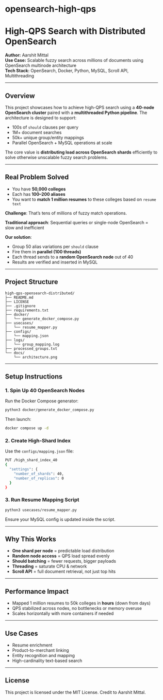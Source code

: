# opensearch-high-qps
# High-QPS Search with Distributed OpenSearch

**Author:** Aarshit Mittal  
**Use Case:** Scalable fuzzy search across millions of documents using OpenSearch multinode architecture  
**Tech Stack:** OpenSearch, Docker, Python, MySQL, Scroll API, Multithreading

---

## Overview

This project showcases how to achieve high-QPS search using a **40-node OpenSearch cluster** paired with a **multithreaded Python pipeline**. The architecture is designed to support:

- 100s of `should` clauses per query
- 1M+ document searches
- 50k+ unique group/entity mappings
- Parallel OpenSearch + MySQL operations at scale

The core value is **distributing load across OpenSearch shards** efficiently to solve otherwise unscalable fuzzy search problems.

---

## Real Problem Solved

- You have **50,000 colleges**
- Each has **100–200 aliases**
- You want to **match 1 million resumes** to these colleges based on `resume text`

**Challenge**: That’s tens of millions of fuzzy match operations.

**Traditional approach**: Sequential queries or single-node OpenSearch = slow and inefficient

**Our solution**:
- Group 50 alias variations per `should` clause
- Fire them in **parallel (100 threads)**
- Each thread sends to a **random OpenSearch node** out of 40
- Results are verified and inserted in MySQL

---

## Project Structure

```
high-qps-opensearch-distributed/
├── README.md
├── LICENSE
├── .gitignore
├── requirements.txt
├── docker/
│   └── generate_docker_compose.py
├── usecases/
│   └── resume_mapper.py
├── configs/
│   └── mapping.json
├── logs/
│   └── group_mapping.log
├── processed_groups.txt
└── docs/
    └── architecture.png
```

---

## Setup Instructions

### 1. Spin Up 40 OpenSearch Nodes

Run the Docker Compose generator:
```bash
python3 docker/generate_docker_compose.py
```
Then launch:
```bash
docker compose up -d
```

### 2. Create High-Shard Index

Use the `configs/mapping.json` file:
```bash
PUT /high_shard_index_40
{
  "settings": {
    "number_of_shards": 40,
    "number_of_replicas": 0
  }
}
```

### 3. Run Resume Mapping Script

```bash
python3 usecases/resume_mapper.py
```
Ensure your MySQL config is updated inside the script.

---

## Why This Works

- **One shard per node** = predictable load distribution
- **Random node access** = QPS load spread evenly
- **Should batching** = fewer requests, bigger payloads
- **Threading** = saturate CPU & network
- **Scroll API** = full document retrieval, not just top hits

---

## Performance Impact

- Mapped 1 million resumes to 50k colleges in **hours** (down from days)
- QPS stabilized across nodes, no bottlenecks or memory overuse
- Scales horizontally with more containers if needed

---

## Use Cases

- Resume enrichment
- Product-to-merchant linking
- Entity recognition and mapping
- High-cardinality text-based search

---

## License

This project is licensed under the MIT License. Credit to Aarshit Mittal.

